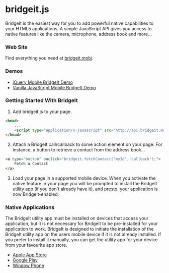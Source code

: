 bridgeit.js
===========

BridgeIt is the easiest way for you to add powerful native capabilities to your HTML5 applications. A simple JavaScript API gives you access to native features like the camera, microphone, address book and more…

### Web Site
Find everything you need at [bridgeit.mobi](http://bridgeit.mobi).

### Demos

* [jQuery Mobile BridgeIt Demo](http://bridgeit.github.io/demo-jqm/)
* [Vanilla JavaScript Mobile BridgeIt Demo](http://bridgeit.github.io/demo-vanilla/)

### Getting Started With BridgeIt
1) Add bridgeit.js to your page.
```html
<head>
    ...
    <script type="application/x-javascript" src="http://api.bridgeit.mobi/bridgeit/bridgeit.js"></script>
</head>
```
2) Attach a BridgeIt call/callback to some action element on your page.  For instance, a button to retrieve a contact from the address book...
```html
<a type="button" onclick="bridgeit.fetchContact('myId','callback');">
    Fetch a Contact
</a>
```
3) Load your page in a supported mobile device.  When you activate the native feature in your page you will be prompted to install the BridgeIt utility app (if you don't already have it), and presto, your application is now BridgeIt-enabled.

### Native Applications
The BridgeIt utility app must be installed on devices that access your application, but it is not necessary for BridgeIt to be pre-installed for your application to work.  BridgeIt is designed to initiate the installation of the BridgeIt utility app on the users mobile device if it is not already installed.  If you prefer to install it manually, you can get the utility app for your device from your favourite app store. 
* [Apple App Store](https://itunes.apple.com/app/bridgeit/id727736414)
* [Google Play](https://play.google.com/store/apps/details?id=mobi.bridgeit)
* [Window Phone](http://www.windowsphone.com/en-ca/store/app/bridgeit/b9a1b29f-2b30-4e5d-9bf1-f75e773d74e1)

